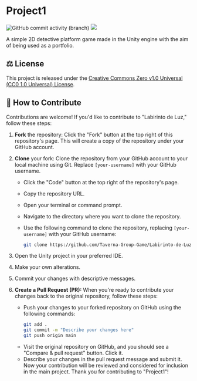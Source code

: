 # Project1
![GitHub commit activity (branch)](https://img.shields.io/github/commit-activity/m/Taverna-Group-Game/Project1/main?color=blue&style=flat-square)
<a href="https://github.com/Ayslan-gamedev/LightMaze-Challenge/blob/main/LICENSE"><img src="https://img.shields.io/github/license/Taverna-Group-Game/Project1?color=red&style=flat-square"></a>

A simple 2D detective platform game made in the Unity engine with the aim of being used as a portfolio.


## ⚖ License

This project is released under the [Creative Commons Zero v1.0 Universal (CC0 1.0 Universal) License](LICENSE).

## 🥂 How to Contribute

Contributions are welcome! If you'd like to contribute to "Labirinto de Luz," follow these steps:

1. **Fork** the repository: Click the "Fork" button at the top right of this repository's page. This will create a copy of the repository under your GitHub account.

2. **Clone** your fork: Clone the repository from your GitHub account to your local machine using Git. Replace `[your-username]` with your GitHub username.

   - Click the "Code" button at the top right of the repository's page.
   - Copy the repository URL.
   - Open your terminal or command prompt.
   - Navigate to the directory where you want to clone the repository.
   - Use the following command to clone the repository, replacing `[your-username]` with your GitHub username:

     ```bash
     git clone https://github.com/Taverna-Group-Game/Labirinto-de-Luz.git
     ```

3. Open the Unity project in your preferred IDE.
4. Make your own alterations.
5. Commit your changes with descriptive messages.

6. **Create a Pull Request (PR):** When you're ready to contribute your changes back to the original repository, follow these steps:
   - Push your changes to your forked repository on GitHub using the following commands:
     ```bash
     git add .
     git commit -m "Describe your changes here"
     git push origin main
     ```
   - Visit the original repository on GitHub, and you should see a "Compare & pull request" button. Click it.
   - Describe your changes in the pull request message and submit it.
Now your contribution will be reviewed and considered for inclusion in the main project. Thank you for contributing to "Project1"!
